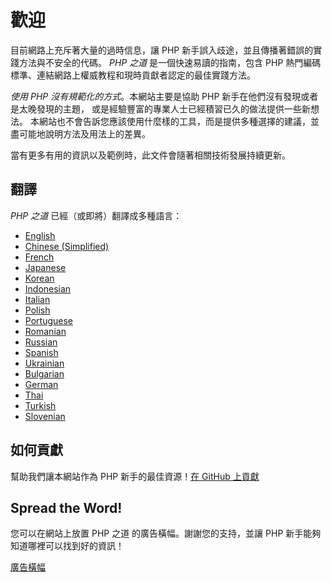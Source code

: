# 歡迎

目前網路上充斥著大量的過時信息，讓 PHP 新手誤入歧途，並且傳播著錯誤的實踐方法與不安全的代碼。
_PHP 之道_ 是一個快速易讀的指南，包含 PHP 熱門編碼標準、連結網路上權威教程和現時貢獻者認定的最佳實踐方法。

_使用 PHP 沒有規範化的方式_。本網站主要是協助 PHP 新手在他們沒有發現或者是太晚發現的主題，
或是經驗豐富的專業人士已經積習已久的做法提供一些新想法。
本網站也不會告訴您應該使用什麼樣的工具，而是提供多種選擇的建議，並盡可能地說明方法及用法上的差異。


當有更多有用的資訊以及範例時，此文件會隨著相關技術發展持續更新。


## 翻譯

_PHP 之道_ 已經（或即將）翻譯成多種語言：

* [English](http://www.phptherightway.com)
* [Chinese (Simplified)](http://wulijun.github.com/php-the-right-way)
* [French](http://eilgin.github.io/php-the-right-way/)
* [Japanese](http://ja.phptherightway.com)
* [Korean](http://wafe.github.io/php-the-right-way/)
* [Indonesian](http://id.phptherightway.com/)
* [Italian](http://it.phptherightway.com/)
* [Polish](http://pl.phptherightway.com/)
* [Portuguese](http://br.phptherightway.com/)
* [Romanian](https://bgui.github.io/php-the-right-way/)
* [Russian](http://getjump.github.io/ru-php-the-right-way)
* [Spanish](http://phpdevenezuela.github.io/php-the-right-way/)
* [Ukrainian](http://iflista.github.com/php-the-right-way/)
* [Bulgarian](http://bg.phptherightway.com/)
* [German](http://rwetzlmayr.github.io/php-the-right-way/)
* [Thai](https://apzentral.github.io/php-the-right-way/)
* [Turkish](http://hkulekci.github.io/php-the-right-way/)
* [Slovenian](http://sl.phptherightway.com)

## 如何貢獻

幫助我們讓本網站作為 PHP 新手的最佳資源！[在 GitHub 上貢獻][1]

## Spread the Word!

您可以在網站上放置 PHP 之道 的廣告橫幅。謝謝您的支持，並讓 PHP 新手能夠知道哪裡可以找到好的資訊！

[廣告橫幅][2]

[1]: https://github.com/codeguy/php-the-right-way/tree/gh-pages
[2]: /banners.html
